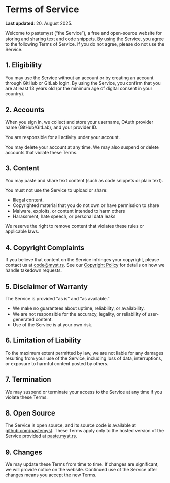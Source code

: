 # Terms of Service

**Last updated**: 20. August 2025.

Welcome to pastemyst (“the Service”), a free and open-source website for storing and sharing text and code snippets. By using the Service, you agree to the following Terms of Service. If you do not agree, please do not use the Service.

## 1. Eligibility

You may use the Service without an account or by creating an account through GitHub or GitLab login. By using the Service, you confirm that you are at least 13 years old (or the minimum age of digital consent in your country).

## 2. Accounts

When you sign in, we collect and store your username, OAuth provider name (GitHub/GitLab), and your provider ID.

You are responsible for all activity under your account.

You may delete your account at any time. We may also suspend or delete accounts that violate these Terms.

## 3. Content

You may paste and share text content (such as code snippets or plain text).

You must not use the Service to upload or share:

- Illegal content.
- Copyrighted material that you do not own or have permission to share
- Malware, exploits, or content intended to harm others
- Harassment, hate speech, or personal data leaks

We reserve the right to remove content that violates these rules or applicable laws.

## 4. Copyright Complaints

If you believe that content on the Service infringes your copyright, please contact us at code@myst.rs. See our [Copyright Policy](/legal/copyright) for details on how we handle takedown requests.

## 5. Disclaimer of Warranty

The Service is provided “as is” and “as available.”

- We make no guarantees about uptime, reliability, or availability.
- We are not responsible for the accuracy, legality, or reliability of user-generated content.
- Use of the Service is at your own risk.

## 6. Limitation of Liability

To the maximum extent permitted by law, we are not liable for any damages resulting from your use of the Service, including loss of data, interruptions, or exposure to harmful content posted by others.

## 7. Termination

We may suspend or terminate your access to the Service at any time if you violate these Terms.

## 8. Open Source

The Service is open source, and its source code is available at [github.com/pastemyst](https://github.com/pastemyst). These Terms apply only to the hosted version of the Service provided at [paste.myst.rs](https://paste.myst.rs).

## 9. Changes

We may update these Terms from time to time. If changes are significant, we will provide notice on the website. Continued use of the Service after changes means you accept the new Terms.
